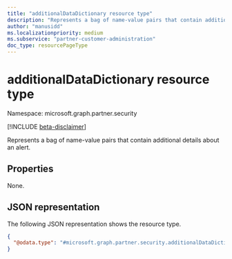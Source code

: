 ```yaml
---
title: "additionalDataDictionary resource type"
description: "Represents a bag of name-value pairs that contain additional details about an alert."
author: "manusidd"
ms.localizationpriority: medium
ms.subservice: "partner-customer-administration"
doc_type: resourcePageType
---
```


# additionalDataDictionary resource type

Namespace: microsoft.graph.partner.security

[!INCLUDE [beta-disclaimer](../../includes/beta-disclaimer.md)]

Represents a bag of name-value pairs that contain additional details about an alert.

## Properties
None.

## JSON representation
The following JSON representation shows the resource type.
<!-- {
  "blockType": "resource",
  "@odata.type": "microsoft.graph.partner.security.additionalDataDictionary"
}
-->
``` json
{
  "@odata.type": "#microsoft.graph.partner.security.additionalDataDictionary"
}
```
